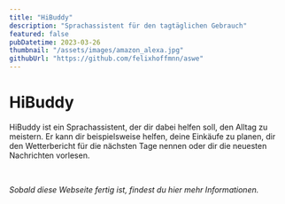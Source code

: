 ```yaml
---
title: "HiBuddy"
description: "Sprachassistent für den tagtäglichen Gebrauch"
featured: false
pubDatetime: 2023-03-26
thumbnail: "/assets/images/amazon_alexa.jpg"
githubUrl: "https://github.com/felixhoffmnn/aswe"
---
```


# HiBuddy

HiBuddy ist ein Sprachassistent, der dir dabei helfen soll, den Alltag zu meistern. Er kann dir beispielsweise helfen, deine Einkäufe zu planen, dir den Wetterbericht für die nächsten Tage nennen oder dir die neuesten Nachrichten vorlesen.

<br>

_Sobald diese Webseite fertig ist, findest du hier mehr Informationen._
